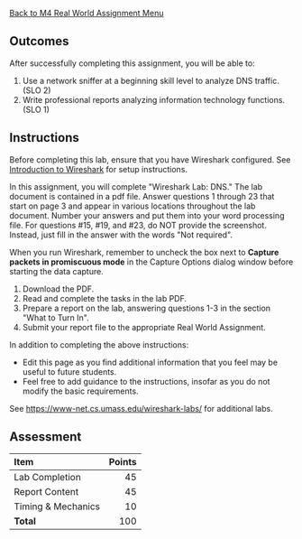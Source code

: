 [Back to M4 Real World Assignment Menu](m4-real-world-assignment-menu)

## Outcomes
After successfully completing this assignment, you will be able to:

1. Use a network sniffer at a beginning skill level to analyze DNS traffic. (SLO 2)
3. Write professional reports analyzing information technology functions. (SLO 1)

## Instructions

Before completing this lab, ensure that you have Wireshark configured. See [Introduction to Wireshark](m4-rwa-introduction-to-wireshark) for setup instructions.

In this assignment, you will complete "Wireshark Lab: DNS." The lab document is contained in a pdf file. Answer questions 1 through 23 that start on page 3 and appear in various locations throughout the lab document. Number your answers and put them into your word processing file. For questions #15, #19, and #23, do NOT provide the screenshot. Instead, just fill in the answer with the words "Not required".

When you run Wireshark, remember to uncheck the box next to **Capture packets in promiscuous mode** in the Capture Options dialog window before starting the data capture.

1. Download the PDF.
2. Read and complete the tasks in the lab PDF.
3. Prepare a report on the lab, answering questions 1-3 in the section "What to Turn In".
4. Submit your report file to the appropriate Real World Assignment.

In addition to completing the above instructions:

* Edit this page as you find additional information that you feel may be useful to future students.
* Feel free to add guidance to the instructions, insofar as you do not modify the basic requirements.

See https://www-net.cs.umass.edu/wireshark-labs/ for additional labs.

## Assessment

| Item                          | Points |
|:------------------------------|-------:|
| Lab Completion                |      45|
| Report Content                |      45|
| Timing & Mechanics            |      10|
| **Total**                     |     100|
